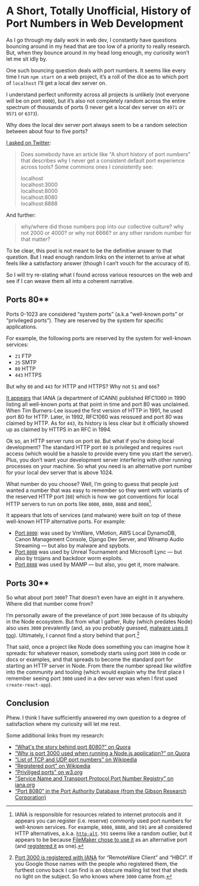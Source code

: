 # A Short, Totally Unofficial, History of Port Numbers in Web Development

As I go through my daily work in web dev, I constantly have questions bouncing around in my head that are too low of a priority to really research. But, when they bounce around in my head long enough, my curiosity won’t let me sit idly by.

One such bouncing question deals with port numbers. It seems like every time I run  `npm start` on a web project, it’s a roll of the dice as to which port of `localhost` I’ll get a local dev server on.

I understand perfect uniformity across all projects is unlikely (not everyone will be on port `8000`), but it’s also not completely random across the entire spectrum of thousands of ports (I never get a local dev server on `4971` or `9571` or `6373`).

Why does the local dev server port always seem to be a random selection between about four to five ports?

[I asked on Twitter](https://twitter.com/jimniels/status/1598436595421663237):

> Does somebody have an article like "A short history of port numbers" that describes why I never get a consistent default port experience across tools? Some commons ones I consistently see:
>
> localhost  
> localhost:3000  
> localhost:8000  
> localhost:8080  
> localhost:8888

And further:

> why/where did those numbers pop into our collective culture? why not 2000 or 4000? or why not 6666? or any other random number for that matter?

To be clear, this post is not meant to be the definitive answer to that question. But I read enough random links on the internet to arrive at what feels like a satisfactory answer (though I can’t vouch for the accuracy of it).

So I will try re-stating what I found across various resources on the web and see if I can weave them all into a coherent narrative.

## Ports 80**

Ports 0-1023 are considered “system ports” (a.k.a “well-known ports” or “privileged ports”). They are reserved by the system for specific applications.

For example, the following ports are reserved by the system for well-known services:

- `21` FTP
- `25` SMTP
- `80` HTTP
- `443` HTTPS

But why `80` and `443` for HTTP and HTTPS? Why not `51` and `666`?

[It appears](https://www.howtogeek.com/233383/why-was-80-chosen-as-the-default-http-port-and-443-as-the-default-https-port/) that IANA (a department of ICANN) published RFC1060 in 1990 listing all well-known ports at that point in time and port 80 was unclaimed. When Tim Burners-Lee issued the first version of HTTP in 1991, he used port 80 for HTTP. Later, in 1992, RFC1060 was reissued and port 80 was claimed by HTTP. As for `443`, its history is less clear but it officially showed up as claimed by HTTPS in an RFC in 1994.

Ok so, an HTTP server runs on port `80`. But what if you’re doing local development? The standard HTTP port `80` is privileged and requires `root` access (which would be a hassle to provide every time you start the server). Plus, you don’t want your development server interfering with other running processes on your machine. So what you need is an alternative port number for your local dev server that is above 1024.

What number do you choose? Well, I’m going to guess that people just wanted a number that was easy to remember so they went with variants of the reserved HTTP port (`80`) which is how we got conventions for local HTTP servers to run on ports like `8000`, `8080`, `8888` and `8008`[^1]. 

It appears that lots of services (and malware) were built on top of these well-known HTTP alternative ports. For example:

- [Port `8000`](https://www.speedguide.net/port.php?port=8000): was used by VmWare, VMotion, AWS Local DynamoDB, Canon Management Console, Django Dev Server, and Winamp Audio Streaming — but also by malware and spybots.
- [Port `8080`](https://www.speedguide.net/port.php?port=8080) was used by Unreal Tournament and Microsoft Lync — but also by trojans and backdoor worm exploits.
- [Port `8888`](https://www.speedguide.net/port.php?port=8888) was used by MAMP — but also, you get it, more malware.

## Ports 30**

So what about port `3000`? That doesn’t even have an eight in it anywhere. Where did that number come from?

I’m personally aware of the prevelance of port `3000` because of its ubiquity in the Node ecosystem. But from what I gather, Ruby (which predates Node) also uses `3000` prevalently (and, as you probably guessed, [malware uses it too](https://www.speedguide.net/port.php?port=3000)). Ultimately, I cannot find a story behind that port.[^2]

That said, once a project like Node does something you can imagine how it spreads: for whatever reason, somebody starts using port `3000` in code or docs or examples, and that spreads to become the standard port for starting an HTTP server in Node. From there the number spread like wildfire into the community and tooling (which would explain why the first place I remember seeing port `3000` used in a dev server was when I first used `create-react-app`).

## Conclusion

Phew. I think I have sufficiently answered my own question to a degree of satisfaction where my curiosity will let me rest.

Some additional links from my research:

- [“What's the story behind port 8080?” on Quora](https://www.quora.com/Whats-the-story-behind-port-8080)
- [“Why is port 3000 used when running a Node.js application?” on Quora](https://www.quora.com/Why-is-port-3000-used-when-running-a-Node-js-application)
- [“List of TCP and UDP port numbers” on Wikipedia](https://en.wikipedia.org/wiki/List_of_TCP_and_UDP_port_numbers)
- [“Registered port” on Wikipedia](https://en.wikipedia.org/wiki/Registered_port)
- [“Priviliged ports” on w3.org](https://www.w3.org/Daemon/User/Installation/PrivilegedPorts.html)
- [“Service Name and Transport Protocol Port Number Registry” on iana.org](https://www.iana.org/assignments/service-names-port-numbers/service-names-port-numbers.xhtml?page=109)
- [“Port 8080” in the Port Authority Database (from the Gibson Research Corporation)](https://www.grc.com/port_8080.htm)

[^1]: IANA is responsible for resources related to internet protocols and it appears you can register (i.e. reserve) commonly used port numbers for well-known services. For example, `8008`, `8080`, and `591` are all considered HTTP alternatives, a.k.a. [`http-alt`](https://www.iana.org/assignments/service-names-port-numbers/service-names-port-numbers.xhtml?search=http-alt). `591` seems like a random outlier, but it appears to be because [FileMaker chose to use it](https://www.speedguide.net/port.php?port=591) as an alternative port (and [registered it](https://community.claris.com/en/s/article/Specifying-a-port-number-for-Instant-Web-Publishing-1503692906237) as one).
[^2]: [Port 3000 is registered with IANA](https://www.iana.org/assignments/service-names-port-numbers/service-names-port-numbers.xhtml?search=3000) for “RemoteWare Client” and “HBCI”. If you Google those names with the people who registered them, the furthest convo back I can find is an obscure mailing list text that sheds no light on the subject. So who knows where `3000` came from.